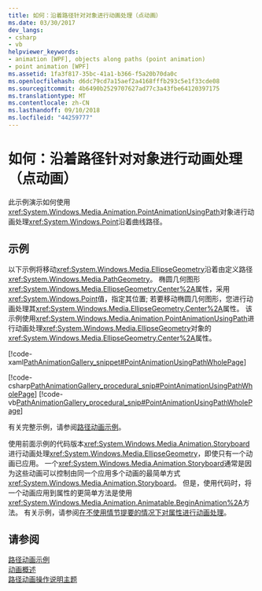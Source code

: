 ```yaml
---
title: 如何：沿着路径针对对象进行动画处理（点动画）
ms.date: 03/30/2017
dev_langs:
- csharp
- vb
helpviewer_keywords:
- animation [WPF], objects along paths (point animation)
- point animation [WPF]
ms.assetid: 1fa3f817-35bc-41a1-b366-f5a20b70da0c
ms.openlocfilehash: d6dc79cd7a15aef2a4168fffb293c5e1f33cde08
ms.sourcegitcommit: 4b6490b2529707627ad77c3a43fbe64120397175
ms.translationtype: MT
ms.contentlocale: zh-CN
ms.lasthandoff: 09/10/2018
ms.locfileid: "44259777"
---
```

# <a name="how-to-animate-an-object-along-a-path-point-animation"></a>如何：沿着路径针对对象进行动画处理（点动画）
此示例演示如何使用<xref:System.Windows.Media.Animation.PointAnimationUsingPath>对象进行动画处理<xref:System.Windows.Point>沿着曲线路径。  
  
## <a name="example"></a>示例  
 以下示例将移动<xref:System.Windows.Media.EllipseGeometry>沿着由定义路径<xref:System.Windows.Media.PathGeometry>。 椭圆几何图形<xref:System.Windows.Media.EllipseGeometry.Center%2A>属性，采用<xref:System.Windows.Point>值，指定其位置; 若要移动椭圆几何图形，您进行动画处理其<xref:System.Windows.Media.EllipseGeometry.Center%2A>属性。 该示例使用<xref:System.Windows.Media.Animation.PointAnimationUsingPath>进行动画处理<xref:System.Windows.Media.EllipseGeometry>对象的<xref:System.Windows.Media.EllipseGeometry.Center%2A>属性。  
  
 [!code-xaml[PathAnimationGallery_snippet#PointAnimationUsingPathWholePage](../../../../samples/snippets/csharp/VS_Snippets_Wpf/PathAnimationGallery_snippet/CS/pointanimationusingpathexample.xaml#pointanimationusingpathwholepage)]  
  
 [!code-csharp[PathAnimationGallery_procedural_snip#PointAnimationUsingPathWholePage](../../../../samples/snippets/csharp/VS_Snippets_Wpf/PathAnimationGallery_procedural_snip/CSharp/PointAnimationUsingPathExample.cs#pointanimationusingpathwholepage)]
 [!code-vb[PathAnimationGallery_procedural_snip#PointAnimationUsingPathWholePage](../../../../samples/snippets/visualbasic/VS_Snippets_Wpf/PathAnimationGallery_procedural_snip/VisualBasic/PointAnimationUsingPathExample.vb#pointanimationusingpathwholepage)]  
  
 有关完整示例，请参阅[路径动画示例](https://go.microsoft.com/fwlink/?LinkID=160028)。  
  
 使用前面示例的代码版本<xref:System.Windows.Media.Animation.Storyboard>进行动画处理<xref:System.Windows.Media.EllipseGeometry>，即使只有一个动画已应用。 一个<xref:System.Windows.Media.Animation.Storyboard>通常是因为这些动画可以控制由同一个应用多个动画的最简单方式<xref:System.Windows.Media.Animation.Storyboard>。 但是，使用代码时，将一个动画应用到属性的更简单方法是使用<xref:System.Windows.Media.Animation.Animatable.BeginAnimation%2A>方法。 有关示例，请参阅[在不使用情节提要的情况下对属性进行动画处理](../../../../docs/framework/wpf/graphics-multimedia/how-to-animate-a-property-without-using-a-storyboard.md)。  
  
## <a name="see-also"></a>请参阅  
 [路径动画示例](https://go.microsoft.com/fwlink/?LinkID=160028)  
 [动画概述](../../../../docs/framework/wpf/graphics-multimedia/animation-overview.md)  
 [路径动画操作说明主题](../../../../docs/framework/wpf/graphics-multimedia/path-animation-how-to-topics.md)
